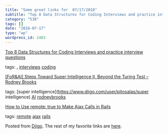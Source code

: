 ```yaml
---
title: "Some great links for  07/17/2018"
subtitle: "Top 8 Data Structures for Coding Interviews and practice interview questions"
category: "538"
tags: []
date: "2018-07-17"
type: "wp"
wordpress_id: 2403
---
```

[Top 8 Data Structures for Coding Interviews and practice interview questions](https://dev.to/fahimulhaq/top-8-data-structures-for-coding-interviews-and-practice-interview-questions-2pb) 

 tags: [.](https://www.diigo.com/user/pitosalas/.) [interviews](https://www.diigo.com/user/pitosalas/interviews) [coding](https://www.diigo.com/user/pitosalas/coding)

 [[FoR&AI] Steps Toward Super Intelligence II, Beyond the Turing Test – Rodney Brooks](http://rodneybrooks.com/forai-steps-toward-super-intelligence-ii-beyond-the-turing-test/) 

 tags: [super intelligence](https://www.diigo.com/user/pitosalas/super intelligence) [AI](https://www.diigo.com/user/pitosalas/AI) [rodneybrooks](https://www.diigo.com/user/pitosalas/rodneybrooks)

 [How to Use remote: true to Make Ajax Calls in Rails](https://medium.com/@codenode/how-to-use-remote-true-to-make-ajax-calls-in-rails-3ecbed40869b) 

 tags: [remote](https://www.diigo.com/user/pitosalas/remote) [ajax](https://www.diigo.com/user/pitosalas/ajax) [rails](https://www.diigo.com/user/pitosalas/rails)

Posted from [Diigo](https://www.diigo.com). The rest of my favorite links are [here](https://www.diigo.com/user/pitosalas).